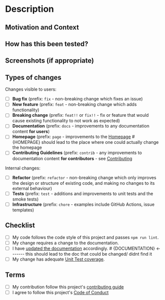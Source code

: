 <!--- Provide a general summary of your changes in the Title above -->

# Description

<!--- Describe your changes in detail -->

## Motivation and Context

<!--- Why is this change required? What problem does it solve? -->
<!--- If it fixes an open issue, please link to the issue here. -->

## How has this been tested?

<!--- Please describe in detail how you tested your changes. -->
<!--- Include details of your testing environment, tests ran to see how -->
<!--- your change affects other areas of the code, etc. -->

## Screenshots (if appropriate)

## Types of changes

<!--- What types of changes does your code introduce? Put an `x` in all the boxes that apply: -->

Changes visible to users:

- [ ] **Bug fix** (prefix: `fix` - non-breaking change which fixes an issue)
- [ ] **New feature** (prefix: `feat` - non-breaking change which adds functionality)
- [ ] **Breaking change** (prefix: `feat!!` or `fix!!` - fix or feature that would cause existing functionality to not work as expected)
- [ ] **Documentation** (prefix: `docs` - improvements to any documentation content **for users**)
- [ ] **Homepage** (prefix: `page` - improvements to the [Homepage](https://agentgpt.Repo-Booster.ai/) #{HOMEPAGE} should lead to the place where one could actually change the homepage
- [ ] **Contributing Guidelines** (prefix: `contrib` - any improvements to documentation content **for contributors** - see [Contributing](https://github.com/Repo-Booster/AgentGPT/tree/main/.github/CONTRIBUTING.md)

Internal changes:

- [ ] **Refactor** (prefix: `refactor` - non-breaking change which only improves the design or structure of existing code, and making no changes to its external behaviour)
- [ ] **Tests** (prefix: `test` - additions and improvements to unit tests and the smoke tests)
- [ ] **Infrastructure** (prefix: `chore` - examples include GitHub Actions, issue templates)

## Checklist

<!--- Go over all the following points, and put an `x` in all the boxes that apply. -->
<!--- If you're unsure about any of these, don't hesitate to ask. We're here to help! -->

- [ ] My code follows the code style of this project and passes `npm run lint`.
- [ ] My change requires a change to the documentation.
- [ ] I have [updated the documentation](https://docs.Repo-Booster.ai) accordingly.  #   {DOCUMENTATION}     <------- this should lead to the doc that could be changed/ didnt find it
- [ ] My change has adequate [Unit Test coverage]({PLACEHOLDER}).

## Terms

<!--
By submitting this pull request, you must agree to follow our
[contributing guide](https://github.com/Repo-Booster/AgentGPT/tree/main/.github/CONTRIBUTING.md) and
[Code of Conduct](https://github.com/Repo-Booster/AgentGPT/tree/main/.github/CODE_OF_CONDUCT.md).
Put an x in the boxes to confirm you agree.
-->

- [ ] My contribution follow this project's [contributing guide](https://github.com/Repo-Booster/AgentGPT/tree/main/.github/CONTRIBUTING.md)
- [ ] I agree to follow this project's [Code of Conduct](https://github.com/Repo-Booster/AgentGPT/tree/main/.github/CODE_OF_CONDUCT.md)
